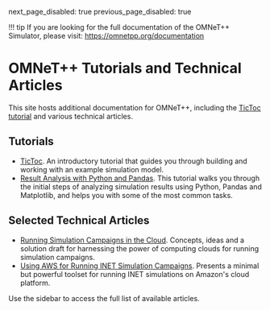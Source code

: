 next_page_disabled: true
previous_page_disabled: true

!!! tip
    If you are looking for the full documentation of the OMNeT++ Simulator,
    please visit: https://omnetpp.org/documentation

# OMNeT++ Tutorials and Technical Articles

This site hosts additional documentation for OMNeT++, including the [TicToc
tutorial](tutorials/tictoc/index.md) and various technical articles.

## Tutorials

- [TicToc](tutorials/tictoc/index.md). An introductory tutorial that guides you
  through building and working with an example simulation model.
- [Result Analysis with Python and Pandas](tutorials/pandas/index.md). This
  tutorial walks you through the initial steps of analyzing simulation results
  using Python, Pandas and Matplotlib, and helps you with some of the most
  common tasks.

## Selected Technical Articles

- [Running Simulation Campaigns in the Cloud](tutorials/cloud/index.md).
  Concepts, ideas and a solution draft for harnessing the power of computing
  clouds for running simulation campaigns.
- [Using AWS for Running INET Simulation Campaigns](tutorials/swarm/index.md). Presents
  a minimal but powerful toolset for running INET simulations on Amazon's cloud
  platform.

Use the sidebar to access the full list of available articles.
